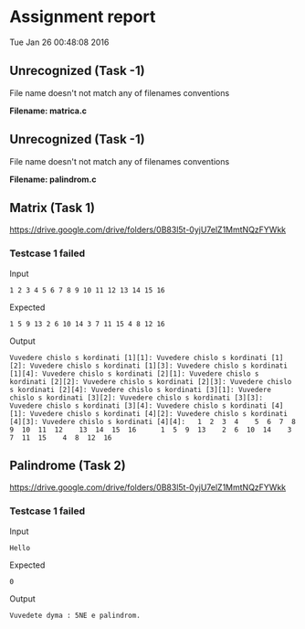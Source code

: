 # Assignment report
Tue Jan 26 00:48:08 2016
## Unrecognized (Task -1)
File name doesn't not match any of filenames conventions

**Filename: matrica.c**
## Unrecognized (Task -1)
File name doesn't not match any of filenames conventions

**Filename: palindrom.c**
## Matrix (Task 1)
https://drive.google.com/drive/folders/0B83l5t-0yjU7elZ1MmtNQzFYWkk

### Testcase 1 failed
Input
```
1 2 3 4 5 6 7 8 9 10 11 12 13 14 15 16
```


Expected
```
1 5 9 13 2 6 10 14 3 7 11 15 4 8 12 16
```


Output
```
Vuvedere chislo s kordinati [1][1]: Vuvedere chislo s kordinati [1][2]: Vuvedere chislo s kordinati [1][3]: Vuvedere chislo s kordinati [1][4]: Vuvedere chislo s kordinati [2][1]: Vuvedere chislo s kordinati [2][2]: Vuvedere chislo s kordinati [2][3]: Vuvedere chislo s kordinati [2][4]: Vuvedere chislo s kordinati [3][1]: Vuvedere chislo s kordinati [3][2]: Vuvedere chislo s kordinati [3][3]: Vuvedere chislo s kordinati [3][4]: Vuvedere chislo s kordinati [4][1]: Vuvedere chislo s kordinati [4][2]: Vuvedere chislo s kordinati [4][3]: Vuvedere chislo s kordinati [4][4]:   1  2  3  4    5  6  7  8    9  10  11  12    13  14  15  16      1  5  9  13    2  6  10  14    3  7  11  15    4  8  12  16    
```

## Palindrome (Task 2)
https://drive.google.com/drive/folders/0B83l5t-0yjU7elZ1MmtNQzFYWkk

### Testcase 1 failed
Input
```
Hello
```


Expected
```
0
```


Output
```
Vuvedete dyma : 5NE e palindrom.
```

